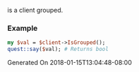 is a client grouped.
### Example

```perl
my $val = $client->IsGrouped();
quest::say($val); # Returns bool
```


Generated On 2018-01-15T13:04:48-08:00